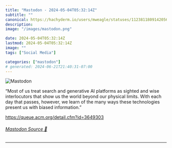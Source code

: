 ```yaml
---
title: "Mastodon - 2024-05-04T05:32:14Z"
subtitle: ""
canonical: https://hachyderm.io/users/mweagle/statuses/112381180914205698
description:
image: "/images/mastodon.png"

date: 2024-05-04T05:32:14Z
lastmod: 2024-05-04T05:32:14Z
image: ""
tags: ["Social Media"]

categories: ["mastodon"]
# generated: 2024-06-21T21:40:31-07:00
---
```

![Mastodon](/images/mastodon.png)

<p>“Most of us treat search and generative AI platforms as sighted and wise interlocutors that show us the world beyond our physical limits. With each day that passes, however, we learn of the many ways these technologies present us with biased information.”</p><p><a href="https://queue.acm.org/detail.cfm?id=3649303" target="_blank" rel="nofollow noopener noreferrer" translate="no"><span class="invisible">https://</span><span class="ellipsis">queue.acm.org/detail.cfm?id=36</span><span class="invisible">49303</span></a></p>


###### [Mastodon Source 🐘](https://hachyderm.io/@mweagle/112381180914205698)

___
